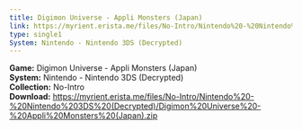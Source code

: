 ```yaml
---
title: Digimon Universe - Appli Monsters (Japan)
link: https://myrient.erista.me/files/No-Intro/Nintendo%20-%20Nintendo%203DS%20(Decrypted)/Digimon%20Universe%20-%20Appli%20Monsters%20(Japan).zip
type: single1
System: Nintendo - Nintendo 3DS (Decrypted)
---
```

<b>Game:</b> Digimon Universe - Appli Monsters (Japan)<br>
<b>System:</b> Nintendo - Nintendo 3DS (Decrypted)<br>
<b>Collection:</b> No-Intro<br>
<b>Download:</b> https://myrient.erista.me/files/No-Intro/Nintendo%20-%20Nintendo%203DS%20(Decrypted)/Digimon%20Universe%20-%20Appli%20Monsters%20(Japan).zip